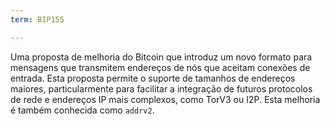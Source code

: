 ```yaml
---
term: BIP155

---
```

Uma proposta de melhoria do Bitcoin que introduz um novo formato para mensagens que transmitem endereços de nós que aceitam conexões de entrada. Esta proposta permite o suporte de tamanhos de endereços maiores, particularmente para facilitar a integração de futuros protocolos de rede e endereços IP mais complexos, como TorV3 ou I2P. Esta melhoria é também conhecida como `addrv2`.